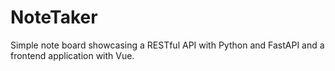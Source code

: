 # NoteTaker
Simple note board showcasing a RESTful API with Python and FastAPI and a frontend application with Vue.
